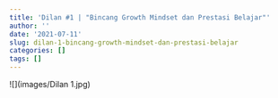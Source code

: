 ```yaml
---
title: 'Dilan #1 | "Bincang Growth Mindset dan Prestasi Belajar"'
author: ''
date: '2021-07-11'
slug: dilan-1-bincang-growth-mindset-dan-prestasi-belajar
categories: []
tags: []
---
```


![](images/Dilan 1.jpg)